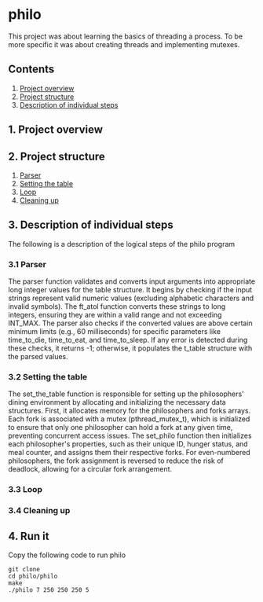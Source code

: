 # philo
This project was about learning the basics of threading a process. To be more specific it was about creating threads and implementing mutexes.

## Contents

1. [Project overview](#1-Project-overview)
2. [Project structure](#2-Project-structure)
3. [Description of individual steps](#3-Description-of-individual-steps)

## 1. Project overview

## 2. Project structure

1.  [Parser](#31-Parser)
2.  [Setting the table](#32-Setting-the-table)
3.  [Loop](#33-Loop)
4.  [Cleaning up](##34-Cleaning-up)

## 3. Description of individual steps

The following is a description of the logical steps of the philo program

### 3.1 Parser

The parser function validates and converts input arguments into appropriate long integer values for the table structure. It begins by checking if the input strings represent valid numeric values (excluding alphabetic characters and invalid symbols). The ft_atol function converts these strings to long integers, ensuring they are within a valid range and not exceeding INT_MAX. The parser also checks if the converted values are above certain minimum limits (e.g., 60 milliseconds) for specific parameters like time_to_die, time_to_eat, and time_to_sleep. If any error is detected during these checks, it returns -1; otherwise, it populates the t_table structure with the parsed values.

### 3.2 Setting the table

The set_the_table function is responsible for setting up the philosophers' dining environment by allocating and initializing the necessary data structures. First, it allocates memory for the philosophers and forks arrays. Each fork is associated with a mutex (pthread_mutex_t), which is initialized to ensure that only one philosopher can hold a fork at any given time, preventing concurrent access issues. The set_philo function then initializes each philosopher's properties, such as their unique ID, hunger status, and meal counter, and assigns them their respective forks. For even-numbered philosophers, the fork assignment is reversed to reduce the risk of deadlock, allowing for a circular fork arrangement.

### 3.3 Loop

### 3.4 Cleaning up

## 4. Run it

Copy the following code to run philo 

```
git clone 
cd philo/philo
make
./philo 7 250 250 250 5
```
